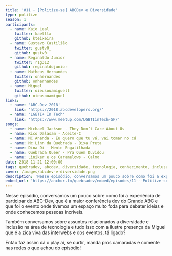 ```yaml
---
title: '#11 - [Politize-se] ABCDev e Diversidade'
type: politize
season: 1
participants:
  - name: Kaio Leal
    twitter: kaelltx
    github: kteixeira
  - name: Gustavo Castilião
    twitter: gustv0_
    github: gustv0_
  - name: Reginaldo Junior
    twitter: r1g312
    github: reginaldojunior
  - name: Matheus Hernandes
    twitter: onhernandes
    github: onhernandes
  - name: Miguel
    twitter: oieusouamiguell
    github: oieusouamiguel
links:
  - name: 'ABC-Dev 2018'
    link: 'https://2018.abcdevelopers.org/'
  - name: 'LGBTI+ In Tech'
    link: 'https://www.meetup.com/LGBTIinTech-SP/'
songs:
  - name: Michael Jackson - They Don’t Care About Us
  - name: Rico Dalasam - Aceite-C
  - name: MC Ananda - Eu quero que tu vá, vai tomar no cú
  - name: Mc Linn da Quebrada - Bixa Preta
  - name: Dina Di - Mente Engatilhada
  - name: Quebrada Queer - Pra Quem Duvidou
  - name: Liniker e os Caramelows - Calmo
date: 2018-11-21 12:00:00
tags: quebradev, abcdev, diversidade, tecnologia, conhecimento, inclusao, periferia
cover: /images/abcdev-e-diversidade.png
description: 'Nesse episódio, conversamos um pouco sobre como foi a experiência de participar  do ABC-Dev, que é a maior conferência dev do Grande ABC e que foi o evento onde tivemos um espaço muito foda para debater ideias e onde conhecemos pessoas incríveis.'
embed_url: 'https://anchor.fm/quebradev/embed/episodes/11---Politize-se-ABCDev-e-Diversidade-eclvbm'
---
```


Nesse episódio, conversamos um pouco sobre como foi a experiência de participar  do ABC-Dev, que é a maior conferência dev do Grande ABC e que foi o evento onde tivemos um espaço muito foda para debater ideias e onde conhecemos pessoas incríveis.
 
Também conversamos sobre assuntos relacionados a diversidade e inclusão na área de tecnologia e tudo isso com a ilustre presença da Miguel que é a zica viva das interwebs e dos eventos, tá ligado? 

Então faz assim dá o play aí, se curtir, manda pros camaradas e comente nas redes o que achou do episódio!
